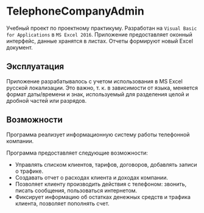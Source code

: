 # TelephoneCompanyAdmin

Учебный проект по проектному практикуму. Разработан на `Visual Basic for Applications` в `MS Excel 2016`.
Приложение предоставляет оконный интерфейс, данные хранятся в листах. Отчеты формируют новый Excel документ.

## Эксплуатация

Приложение разрабатывалось с учетом использования в MS Excel русской локализации.
Это важно, т. к. в зависимости от языка, меняется формат даты/времени и знак, используемый для разделения целой и дробной частей или разрядов.

## Возможности

Программа реализует информационную систему работы телефонной компании.

Программа предоставляет следующие возможности:
- Управлять списком клиентов, тарифов, договоров, добавлять записи о трафике.
- Создавать отчет о расходах клиента и  доходах компании.
- Позволяет клиенту производить действия с телефоном: звонить, писать сообщения, пользоваться интернетом.
- Фиксирует информацию об остатках денежных средств и трафика клиента, позволяет пополнять счет.
